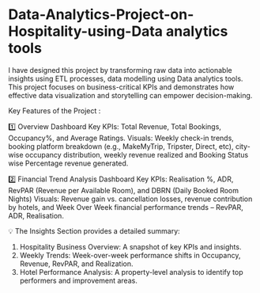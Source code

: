 # Data-Analytics-Project-on-Hospitality-using-Data analytics tools
 I have designed this project by transforming raw data into actionable insights using ETL processes, data modelling using Data analytics tools.
This project focuses on business-critical KPIs and demonstrates how effective data visualization and storytelling can empower decision-making.

Key Features of the Project :

1️⃣ Overview Dashboard
Key KPIs: Total Revenue, Total Bookings, Occupancy%, and Average Ratings.
Visuals: Weekly check-in trends, booking platform breakdown (e.g., MakeMyTrip, Tripster, Direct, etc), city-wise occupancy distribution, weekly revenue realized  and Booking Status wise Percentage revenue generated.

2️⃣ Financial Trend Analysis Dashboard
Key KPIs: Realisation %, ADR, RevPAR (Revenue per Available Room), and DBRN (Daily Booked Room Nights)
Visuals: Revenue gain vs. cancellation losses, revenue contribution by hotels, and Week Over Week financial performance trends – RevPAR, ADR, Realisation.

💡 The Insights Section provides a detailed summary:
1. Hospitality Business Overview: A snapshot of key KPIs and insights.
2. Weekly Trends: Week-over-week performance shifts in Occupancy, Revenue, RevPAR, and Realization.
3. Hotel Performance Analysis: A property-level analysis to identify top performers and improvement areas.
